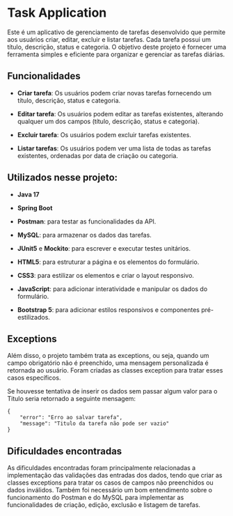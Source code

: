 # Task Application

Este é um aplicativo de gerenciamento de tarefas desenvolvido que permite aos usuários criar, editar, excluir e listar tarefas. Cada tarefa possui um título, descrição, status e categoria. O objetivo deste projeto é fornecer uma ferramenta simples e eficiente para organizar e gerenciar as tarefas diárias.

## Funcionalidades

- **Criar tarefa**: Os usuários podem criar novas tarefas fornecendo um título, descrição, status e categoria.

- **Editar tarefa**: Os usuários podem editar as tarefas existentes, alterando qualquer um dos campos (título, descrição, status e categoria).

- **Excluir tarefa**: Os usuários podem excluir tarefas existentes.

- **Listar tarefas**: Os usuários podem ver uma lista de todas as tarefas existentes, ordenadas por data de criação ou categoria.

## Utilizados nesse projeto:

- **Java 17**
- **Spring Boot**
- **Postman**: para testar as funcionalidades da API.
- **MySQL**: para armazenar os dados das tarefas.
- **JUnit5** e **Mockito**: para escrever e executar testes unitários.

- **HTML5**: para estruturar a página e os elementos do formulário.
- **CSS3**: para estilizar os elementos e criar o layout responsivo.
- **JavaScript**: para adicionar interatividade e manipular os dados do formulário.
- **Bootstrap 5**: para adicionar estilos responsivos e componentes pré-estilizados.


## Exceptions

Além disso, o projeto também trata as exceptions, ou seja, quando um campo obrigatório não é preenchido, uma mensagem personalizada é retornada ao usuário. Foram criadas as classes exception para tratar esses casos específicos. 

Se houvesse tentativa de inserir os dados sem passar algum valor para o Titulo
seria retornado a seguinte mensagem:

```
{
    "error": "Erro ao salvar tarefa",
    "message": "Titulo da tarefa não pode ser vazio"
}
```



## Dificuldades encontradas

As dificuldades encontradas foram principalmente relacionadas a implementação das validações das entradas dos dados, tendo que criar as classes exceptions para tratar os casos de campos não preenchidos ou dados inválidos. Também foi necessário um bom entendimento sobre o funcionamento do Postman e do MySQL para implementar as funcionalidades de criação, edição, exclusão e listagem de tarefas.
